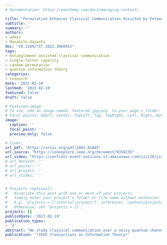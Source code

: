 ```yaml
---
# Documentation: https://wowchemy.com/docs/managing-content/

title: "Permutation Enhances Classical Communication Assisted by Entangled States"
subtitle: ''
summary: ''
authors:
- admin
- Masahito Hayashi
doi: "10.1109/TIT.2021.3060452"
tags: 
- entanglement-assisted classical communication
- single-letter capacity
- random permutation
- quantum information theory
categories: 
- research
date: '2021-02-19'
lastmod: '2021-02-19'
featured: false
draft: false

# Featured image
# To use, add an image named `featured.jpg/png` to your page's folder.
# Focal points: Smart, Center, TopLeft, Top, TopRight, Left, Right, BottomLeft, Bottom, BottomRight.
image:
  caption: ''
  focal_point: ''
  preview_only: false

# links:
url_pdf: "https://arxiv.org/pdf/2001.01845"
url_source: "https://ieeexplore.ieee.org/document/9358235"
url_video: "https://confcats-event-sessions.s3.amazonaws.com/isit20/videos/1154.mp4"
# url_dataset: ''
# url_poster: ''
# url_project: ''
# url_slides: ''


# Projects (optional).
#   Associate this post with one or more of your projects.
#   Simply enter your project's folder or file name without extension.
#   E.g. `projects = ["internal-project"]` references `content/project/deep-learning/index.md`.
#   Otherwise, set `projects = []`.
projects: []
publishDate: '2021-02-19'
publication_types:
- '2'
abstract: "We study classical communication over a noisy quantum channel when bipartite states are preshared between the sender and the receiver, and one of the following encoding strategies are available: i) local operations; ii) local operations and one-way classical communication; iii) local operations and global permutations. Our main result is a capacity formula for strategy iii). This formula's two endpoints are the capacity formula in strategy i) and the entanglement-assisted classical capacity. Interestingly, these capacities satisfy the strong converse property, and thus the formula serves as a sharp dividing line between achievable and unachievable rates of communication. We prove that the difference between the capacities by strategy i) and strategy iii) is upper bounded by the discord of formation of the preshared state. What's more, we show that strategy ii) has no advantage over strategy i) in the weak converse regime. As examples, we derive these capacities analytically by the above strategies for some fundamental quantum channels. In some cases, the capacity of strategy iii) is strictly larger than those of strategies i) and ii) whenever entanglement assistance is available. Our results witness the power of random permutation in entanglement-assisted classical communication."
publication: '*IEEE Transactions on Information Theory*'
---
```

